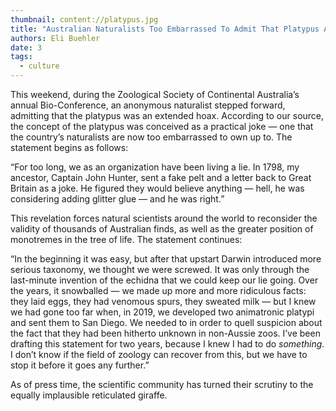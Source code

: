 ```yaml
---
thumbnail: content://platypus.jpg
title: "Australian Naturalists Too Embarrassed To Admit That Platypus Actually A Hoax"
authors: Eli Buehler
date: 3
tags:
  - culture
---
```


This weekend, during the Zoological Society of Continental Australia’s annual Bio-Conference, an anonymous naturalist stepped forward, admitting that the platypus was an extended hoax. According to our source, the concept of the platypus was conceived as a practical joke — one that the country’s naturalists are now too embarrassed to own up to. The statement begins as follows:

“For too long, we as an organization have been living a lie. In 1798, my ancestor, Captain John Hunter, sent a fake pelt and a letter back to Great Britain as a joke. He figured they would believe anything — hell, he was considering adding glitter glue — and he was right.” 

This revelation forces natural scientists around the world to reconsider the validity of thousands of Australian finds, as well as the greater position of monotremes in the tree of life. The statement continues:

“In the beginning it was easy, but after that upstart Darwin introduced more serious taxonomy, we thought we were screwed. It was only through the last-minute invention of the echidna that we could keep our lie going. Over the years, it snowballed — we made up more and more ridiculous facts: they laid eggs, they had venomous spurs, they sweated milk — but I knew we had gone too far when, in 2019, we developed two animatronic platypi and sent them to San Diego. We needed to in order to quell suspicion about the fact that they had been hitherto unknown in non-Aussie zoos. I’ve been drafting this statement for two years, because I knew I had to do *something*. I don’t know if the field of zoology can recover from this, but we have to stop it before it goes any further.”

As of press time, the scientific community has turned their scrutiny to the equally implausible reticulated giraffe.
